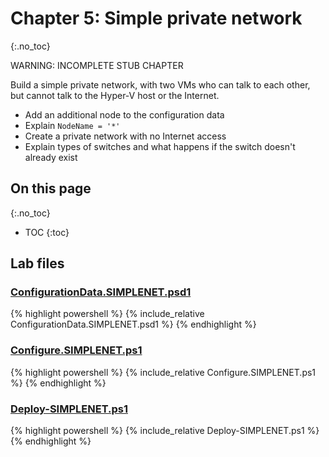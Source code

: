 # Chapter 5: Simple private network
{:.no_toc}

WARNING: INCOMPLETE STUB CHAPTER

Build a simple private network,
with two VMs who can talk to each other,
but cannot talk to the Hyper-V host or the Internet.

-   Add an additional node to the configuration data
-   Explain `NodeName = '*'`
-   Create a private network with no Internet access
-   Explain types of switches and what happens if the switch doesn't already exist

## On this page
{:.no_toc}

* TOC
{:toc}

## Lab files

### [ConfigurationData.SIMPLENET.psd1](https://github.com/mrled/lability-tutorial/tree/master/05-SimpleNetwork/ConfigurationData.SIMPLENET.psd1)

{% highlight powershell %}
{% include_relative ConfigurationData.SIMPLENET.psd1 %}
{% endhighlight %}

### [Configure.SIMPLENET.ps1](https://github.com/mrled/lability-tutorial/tree/master/05-SimpleNetwork/Configure.SIMPLENET.ps1)

{% highlight powershell %}
{% include_relative Configure.SIMPLENET.ps1 %}
{% endhighlight %}

### [Deploy-SIMPLENET.ps1](https://github.com/mrled/lability-tutorial/tree/master/05-SimpleNetwork/Deploy-SIMPLENET.ps1)

{% highlight powershell %}
{% include_relative Deploy-SIMPLENET.ps1 %}
{% endhighlight %}
